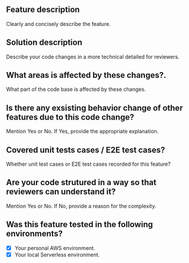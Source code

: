 
## Feature description
Clearly and concisely describe the feature.

## Solution description
Describe your code changes in a more technical detailed for reviewers.

## What areas is affected by these changes?.
What part of the code base is affected by these changes.

## Is there any exsisting behavior change of other features due to this code change?
Mention Yes or No. If Yes, provide the appropriate explanation.

## Covered unit tests cases / E2E test cases?
Whether unit test cases or E2E test cases recorded for this feature?

## Are your code strutured in a way so that reviewers can understand it?
Mention Yes or No. If No, provide a reason for the complexity.

## Was this feature tested in the following environments?
- [x] Your personal AWS environment.
- [x] Your local Serverless environment.
